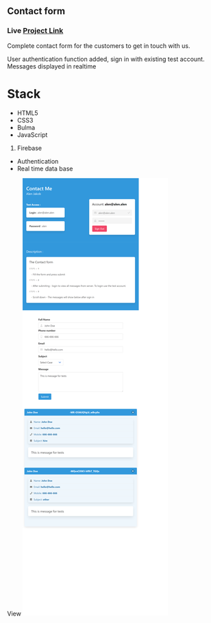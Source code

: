 ## Contact form
### Live [Project Link](https://contact-form-ef310.web.app/)
Complete contact form for the
customers to get in touch with us.

User authentication function added, sign
in with existing test account. Messages
displayed in realtime

# Stack

- HTML5
- CSS3
- Bulma
- JavaScript
1. Firebase
- Authentication
- Real time data base


View ![project photo](/contact_form.png)
